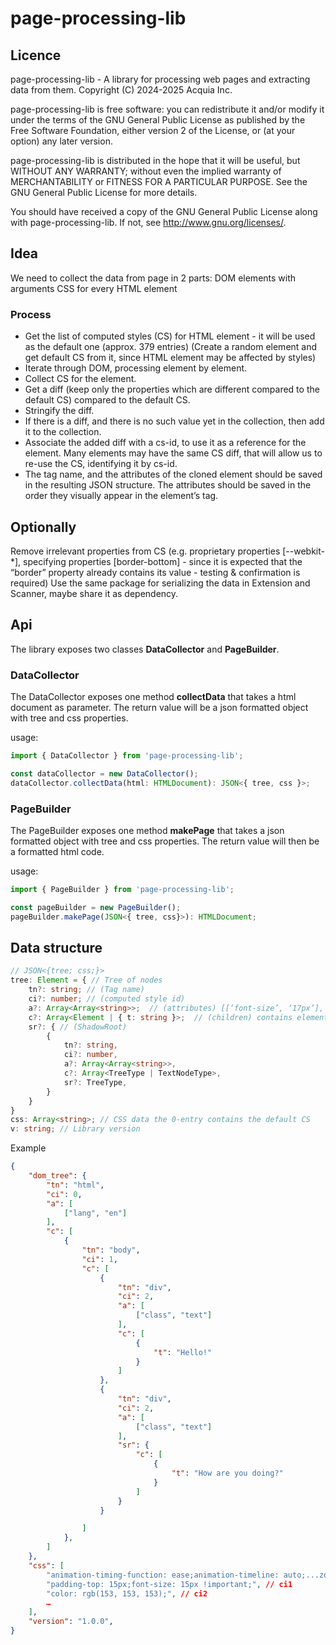 # page-processing-lib

## Licence
page-processing-lib - A library for processing web pages and extracting data from them.
Copyright (C) 2024-2025 Acquia Inc.

page-processing-lib is free software: you can redistribute it and/or modify it under the terms of the GNU General Public License as published by the Free Software Foundation, either version 2 of the License, or (at your option) any later version.

page-processing-lib is distributed in the hope that it will be useful,
but WITHOUT ANY WARRANTY; without even the implied warranty of
MERCHANTABILITY or FITNESS FOR A PARTICULAR PURPOSE.  See the
GNU General Public License for more details.

You should have received a copy of the GNU General Public License
along with page-processing-lib. If not, see <http://www.gnu.org/licenses/>.

## Idea
We need to collect the data from page in 2 parts:
DOM elements with arguments
CSS for every HTML element
### Process
- Get the list of computed styles (CS) for HTML element - it will be used as the default one (approx. 379 entries) (Create a random element and get default CS from it, since HTML element may be affected by styles)
- Iterate through DOM, processing element by element.
- Collect CS for the element.
- Get a diff (keep only the properties which are different compared to the default CS) compared to the default CS.
- Stringify the diff.
- If there is a diff, and there is no such value yet in the collection, then add it to the collection.
- Associate the added diff with a cs-id, to use it as a reference for the element. Many elements may have the same CS diff, that will allow us to re-use the CS, identifying it by cs-id.
- The tag name, and the attributes of the cloned element should be saved in the resulting JSON structure. The attributes should be saved in the order they visually appear in the element’s tag.

## Optionally
Remove irrelevant properties from CS (e.g. proprietary properties [--webkit-*], specifying properties [border-bottom] - since it is expected that the “border” property already contains its value - testing & confirmation is required)
Use the same package for serializing the data in Extension and Scanner, maybe share it as dependency.

## Api
The library exposes two classes **DataCollector** and **PageBuilder**.
### DataCollector
The DataCollector exposes one method **collectData** that takes a html document as parameter. The return value will be a json formatted object with tree and css properties.

usage:
```ts
import { DataCollector } from 'page-processing-lib';

const dataCollector = new DataCollector();
dataCollector.collectData(html: HTMLDocument): JSON<{ tree, css }>;
```

### PageBuilder
The PageBuilder exposes one method **makePage** that takes a json formatted object with tree and css properties. The return value will then be a formatted html code.

usage:
```ts
import { PageBuilder } from 'page-processing-lib';

const pageBuilder = new PageBuilder();
pageBuilder.makePage(JSON<{ tree, css}>): HTMLDocument;
```

## Data structure
```ts
// JSON<{tree; css;}>
tree: Element = { // Tree of nodes
    tn?: string; // (Tag name)
    ci?: number; // (computed style id)
    a?: Array<Array<string>>;  // (attributes) [[‘font-size’, ‘17px’], [‘font-family’, ‘Arial’]]
    c?: Array<Element | { t: string }>;  // (children) contains elements OR textNodes
    sr?: { // (ShadowRoot)
        {
            tn?: string,
            ci?: number,
            a?: Array<Array<string>>,
            c?: Array<TreeType | TextNodeType>,
            sr?: TreeType,
        }
    }
}
css: Array<string>; // CSS data the 0-entry contains the default CS
v: string; // Library version
```
Example
```json
{
    "dom_tree": {
		"tn": "html",
		"ci": 0,
	    "a": [
		    ["lang", "en"]
        ],
        "c": [
            {
                "tn": "body",
                "ci": 1,
                "c": [
                    {
                        "tn": "div",
                        "ci": 2,
                        "a": [
                            ["class", "text"]
                        ],
                        "c": [
                            {
                                "t": "Hello!"
                            }
                        ]
                    },
                    {
                        "tn": "div",
                        "ci": 2,
                        "a": [
                            ["class", "text"]
                        ],
                        "sr": {
                            "c": [
                                {
                                    "t": "How are you doing?"
                                }
                            ]
                        }
                    }

                ]
            },
        ]
    },
    "css": [
        "animation-timing-function: ease;animation-timeline: auto;...zoom: 1;", // ci0
        "padding-top: 15px;font-size: 15px !important;", // ci1
        "color: rgb(153, 153, 153);", // ci2
        …
    ],
    "version": "1.0.0",
}
```
